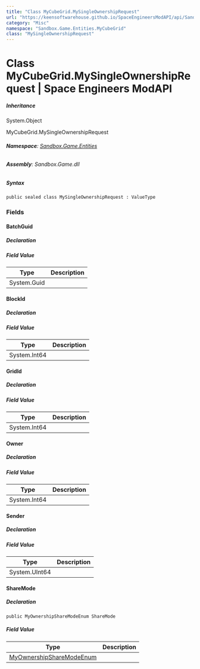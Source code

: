 ```yaml
---
title: "Class MyCubeGrid.MySingleOwnershipRequest"
url: "https://keensoftwarehouse.github.io/SpaceEngineersModAPI/api/Sandbox.Game.Entities.MyCubeGrid.MySingleOwnershipRequest.html"
category: "Misc"
namespace: "Sandbox.Game.Entities.MyCubeGrid"
class: "MySingleOwnershipRequest"
---
```


# Class MyCubeGrid.MySingleOwnershipRequest | Space Engineers ModAPI

##### Inheritance

System.Object

MyCubeGrid.MySingleOwnershipRequest

###### **Namespace**: [Sandbox.Game.Entities](https://keensoftwarehouse.github.io/SpaceEngineersModAPI/api/Sandbox.Game.Entities.html)

###### **Assembly**: Sandbox.Game.dll

##### Syntax

```
public sealed class MySingleOwnershipRequest : ValueType
```

### Fields

#### BatchGuid

##### Declaration

##### Field Value

| Type | Description |
| --- | --- |
| System.Guid |     |

#### BlockId

##### Declaration

##### Field Value

| Type | Description |
| --- | --- |
| System.Int64 |     |

#### GridId

##### Declaration

##### Field Value

| Type | Description |
| --- | --- |
| System.Int64 |     |

#### Owner

##### Declaration

##### Field Value

| Type | Description |
| --- | --- |
| System.Int64 |     |

#### Sender

##### Declaration

##### Field Value

| Type | Description |
| --- | --- |
| System.UInt64 |     |

#### ShareMode

##### Declaration

```
public MyOwnershipShareModeEnum ShareMode
```

##### Field Value

| Type | Description |
| --- | --- |
| [MyOwnershipShareModeEnum](https://keensoftwarehouse.github.io/SpaceEngineersModAPI/api/VRage.Game.MyOwnershipShareModeEnum.html) |     |